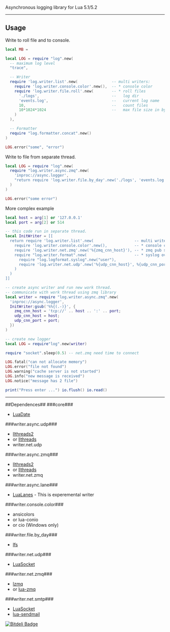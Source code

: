 Asynchronous logging library for Lua 5.1/5.2

***

## Usage ##

Write to roll file and to console.
```lua
local MB = 

local LOG = require "log".new(
  -- maximum log level
  "trace",

  -- Writer
  require 'log.writer.list'.new(               -- multi writers:
    require 'log.writer.console.color'.new(),  -- * console color
    require 'log.writer.file.roll'.new(        -- * roll files
      './logs',                                --   log dir
      'events.log',                            --   current log name
      10,                                      --   count files
      10*1024*1024                             --   max file size in bytes
    )
  ),

  -- Formatter
  require "log.formatter.concat".new()
)

LOG.error("some", "error")
```

Write to file from separate thread.
```lua
local LOG = require "log".new(
  require "log.writer.async.zmq".new(
    'inproc://async.logger',
    "return require 'log.writer.file.by_day'.new('./logs', 'events.log', 5000)"
  )
)

LOG.error("some error")
```

More complex example
```lua
local host = arg[1] or '127.0.0.1'
local port = arg[2] or 514

-- this code run in separate thread.
local InitWriter = [[
  return require 'log.writer.list'.new(                  -- multi writers:
    require 'log.writer.console.color'.new(),            -- * console color
    require 'log.writer.net.zmq'.new('%{zmq_cnn_host}'), -- * zmq pub socket
    require "log.writer.format".new(                     -- * syslog over udp
      require "log.logformat.syslog".new("user"),
      require 'log.writer.net.udp'.new('%{udp_cnn_host}', %{udp_cnn_port})
    )
  )
]]

-- create async writer and run new work thread.
-- communicate with work thread using zmq library
local writer = require "log.writer.async.zmq".new(
  'inproc://async.logger', 
  InitWriter:gsub('%%{(.-)}', {
    zmq_cnn_host = 'tcp://' .. host .. ':' .. port;
    udp_cnn_host = host;
    udp_cnn_port = port;
  })
)

-- create new logger
local LOG = require"log".new(writer)

require "socket".sleep(0.5) -- net.zmq need time to connect

LOG.fatal("can not allocate memory")
LOG.error("file not found")
LOG.warning("cache server is not started")
LOG.info("new message is received")
LOG.notice("message has 2 file")

print("Press enter ...") io.flush() io.read()
```

***

##Dependences##
###core###
* [LuaDate](https://github.com/Tieske/date)

###writer.async.udp###
* [llthreads2](http://github.com/moteus/lua-llthreads2)
* or [llthreads](http://github.com/Neopallium/lua-llthreads)
* writer.net.udp

###writer.async.zmq###
* [llthreads2](http://github.com/moteus/lua-llthreads2)
* or [llthreads](http://github.com/Neopallium/lua-llthreads)
* writer.net.zmq

###writer.async.lane###
* [LuaLanes](https://github.com/LuaLanes/lanes) - This is experemental writer

###writer.console.color###
* ansicolors
* or lua-conio
* or cio (Windows only)

###writer.file.by_day###
* [lfs](http://keplerproject.github.com/luafilesystem)

###writer.net.udp###
* [LuaSocket](http://www.impa.br/~diego/software/luasocket)

###writer.net.zmq###
* [lzmq](http://github.com/moteus/lzmq)
* or [lua-zmq](http://github.com/Neopallium/lua-zmq)

###writer.net.smtp###
* [LuaSocket](http://www.impa.br/~diego/software/luasocket)
* [lua-sendmail](http://github.com/moteus/lua-sendmail)

[![Bitdeli Badge](https://d2weczhvl823v0.cloudfront.net/moteus/lua-log/trend.png)](https://bitdeli.com/free "Bitdeli Badge")
